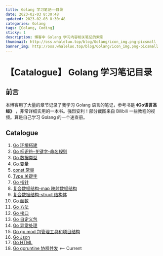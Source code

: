 ```yaml
---
title: Golang 学习笔记——目录
date: 2023-02-03 8:30:48
updated: 2023-02-03 8:30:48
categories: Golang
tags: [Golang, Coding]
sticky: 1
description: 博客中 Golang 学习内容相关笔记的索引
thumbnail: http://oss.whaleluo.top/blog/Golang/icon_img.png-picsmall
banner_img: http://oss.whaleluo.top/blog/Golang/icon_img.png-picsmall
---
```

# 【Catalogue】 Golang 学习笔记目录

## 前言

本博客用了大量的章节记录了我学习 Golang 语言的笔记，参考书是 **《Go语言圣经》** ，非常详细实用的一本书。强烈安利！部分截图来自 Bilibili 一些教程的视频。算是自己学习 Golang 的一个速查册。

## Catalogue

1. [Go 环境搭建](/golang/Golang-envbuild-note)
2. [Go 标识符-关键字-命名规则](/golang/Golang-id-note)
3. [Go 数据类型](/golang/Golang-datatype-note)
4. [Go 变量](/golang/Golang-variable-note)
5. [const 常量](/golang/Golang-const-note)
6. [Type 关键字](/golang/Golang-type-keyword-note)
7. [Go 指针](/golang/Golang-pointer-note)
8. [复合数据结构-map 映射数据结构](/golang/Golang-map-note)
9. [复合数据结构-struct 结构体](/golang/Golang-struct-note)
10. [Go 函数](/golang/Golang-function-note)
11. [Go 方法](/golang/Golang-method-note)
12. [Go 接口](/golang/Golang-interface-note)
13. [Go 自定义包](/golang/Golang-package-note)
14. [Go 异常处理](/golang/Golang-error-note)
15. [Go go mod 包管理工具和项目结构](/golang/Golang-project-and-gomod-note)
16. [Go Json](/golang/Golang-JSON-note)
17. [Go HTML](/golang/Golang-HTML-note)
18. [Go goruntine 协程并发](/golang/Golang-goruntine-note) <-- Current
